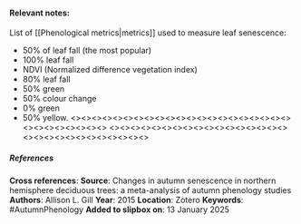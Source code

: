 #### **Relevant notes**:
List of [[Phenological metrics|metrics]] used to measure leaf senescence:
- 50% of leaf fall (the most popular)
- 100% leaf fall
- NDVI (Normalized difference vegetation index)
- 80% leaf fall
- 50% green
- 50% colour change
- 0% green
- 50% yellow.
<><><><><><><><><><><><><><><><><><><><><><><><><><><><><>
<><><><><><><><><><><><><><><><><><><><><><><><><><><><><>
##### References
**Cross references**: 
**Source**: Changes in autumn senescence in northern hemisphere deciduous trees: a meta-analysis of autumn phenology studies
**Authors**: Allison L. Gill
**Year**: 2015
**Location**: Zotero
**Keywords**: #AutumnPhenology 
**Added to slipbox on**: 13 January 2025

